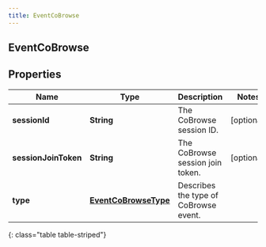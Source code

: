 ```yaml
---
title: EventCoBrowse
---
```

## EventCoBrowse


## Properties

| Name | Type | Description | Notes |
| ------------ | ------------- | ------------- | ------------- |
| **sessionId** | <!----><!---->**String**<!----> | The CoBrowse session ID. |  [optional] |
| **sessionJoinToken** | <!----><!---->**String**<!----> | The CoBrowse session join token. |  [optional] |
| **type** | <!----><!---->[**EventCoBrowseType**](EventCoBrowseType.html)<!----> | Describes the type of CoBrowse event. |  |
{: class="table table-striped"}



